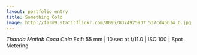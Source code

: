 ```yaml
---
layout: portfolio_entry
title: Something Cold
image: http://farm9.staticflickr.com/8095/8374925937_537cd45614_b.jpg
---
```

<i>Thanda Matlab Coca Cola</i>
Exif: 55 mm | 10 sec at f/11.0 | ISO 100 | Spot Metering
